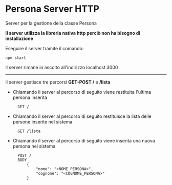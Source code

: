 # Persona Server HTTP

Server per la gestione della classe Persona

**Il server utilizza la libreria nativa http perciò non ha bisogno di installazione**

Eseguire il server tramite il comando: 

    npm start
Il server rimane in ascolto all'indirizzo localhost:3000
***

Il server gestisce tre percorsi **GET-POST /** e **/lista**
- Chiamando il server al percorso di seguito viene restituita l'ultima persona inserita

        GET /
        
- Chiamando il server al percorso di seguito restituisce la lista delle persone inserite nel sistema

        GET /lista

- Chiamando il server al percorso di seguito viene inserita una nuova persona nel sistema

        POST /
        BODY
            {
                "nome": "<NOME_PERSONA>",
                "cognome": "<COGNOME_PERSONA>"
            }